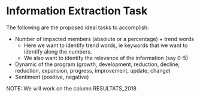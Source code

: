 # Information Extraction Task

The following are the proposed ideal tasks to accomplish: 

- Number of impacted members (absolute or a percentage) + trend words
  - Here we want to identify trend words, ie keywords that we want to identify along the numbers.  
  - We also want to identify the relevance of the information (say 0-5)
- Dynamic of the program (growth, development, reduction, decline, reduction, expansion, progress, improvement, update, change)
- Sentiment (positive, negative)

NOTE: We will work on the column RESULTATS_2018
